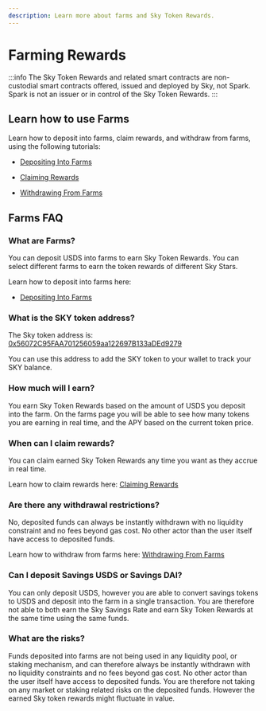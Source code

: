 ```yaml
---
description: Learn more about farms and Sky Token Rewards.
---
```


# Farming Rewards

:::info
The Sky Token Rewards and related smart contracts are non-custodial smart contracts offered, issued and deployed by Sky, not Spark. Spark is not an issuer or in control of the Sky Token Rewards.
:::

## Learn how to use Farms

Learn how to deposit into farms, claim rewards, and withdraw from farms, using the following tutorials:

- [Depositing Into Farms](/user-guides/farming-rewards/depositing-into-farms)

- [Claiming Rewards](/user-guides/farming-rewards/claiming-rewards)

- [Withdrawing From Farms](/user-guides/farming-rewards/withdrawing-from-farms)

## Farms FAQ

### What are Farms?

You can deposit USDS into farms to earn Sky Token Rewards. You can select different farms to earn the token rewards of different Sky Stars.

Learn how to deposit into farms here:

- [Depositing Into Farms](/user-guides/farming-rewards/depositing-into-farms)

### What is the SKY token address?

The Sky token address is: [0x56072C95FAA701256059aa122697B133aDEd9279](https://etherscan.io/token/0x56072C95FAA701256059aa122697B133aDEd9279)

You can use this address to add the SKY token to your wallet to track your SKY balance.

### How much will I earn?

You earn Sky Token Rewards based on the amount of USDS you deposit into the farm. On the farms page you will be able to see how many tokens you are earning in real time, and the APY based on the current token price.

### When can I claim rewards?

You can claim earned Sky Token Rewards any time you want as they accrue in real time.

Learn how to claim rewards here: [Claiming Rewards](/user-guides/farming-rewards/claiming-rewards)

### Are there any withdrawal restrictions?

No, deposited funds can always be instantly withdrawn with no liquidity constraint and no fees beyond gas cost. No other actor than the user itself have access to deposited funds.

Learn how to withdraw from farms here: [Withdrawing From Farms](/user-guides/farming-rewards/withdrawing-from-farms)

### Can I deposit Savings USDS or Savings DAI?

You can only deposit USDS, however you are able to convert savings tokens to USDS and deposit into the farm in a single transaction. You are therefore not able to both earn the Sky Savings Rate and earn Sky Token Rewards at the same time using the same funds.

### What are the risks?

Funds deposited into farms are not being used in any liquidity pool, or staking mechanism, and can therefore always be instantly withdrawn with no liquidity constraints and no fees beyond gas cost. No other actor than the user itself have access to deposited funds. You are therefore not taking on any market or staking related risks on the deposited funds. However the earned Sky token rewards might fluctuate in value.
